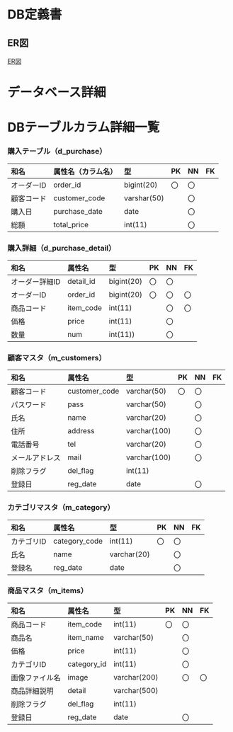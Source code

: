 # DB定義書
## ER図
[ER図]( https://github.com/Aso2001165/2021sys-design/blob/main/ER_all.md "ER図はこちら" )

# データベース詳細

# DBテーブルカラム詳細一覧
### 購入テーブル（d_purchase）
|和名|属性名（カラム名）|型|PK|NN|FK|
|:---|:---|:---|:---|:---|:---|
|オーダーID|order_id|bigint(20)|〇|〇||
|顧客コード|customer_code|varshar(50)||〇||
|購入日|purchase_date|date||〇||
|総額|total_price|int(11)||〇||

### 購入詳細（d_purchase_detail）
|和名|属性名|型|PK|NN|FK|
|:---|:---|:---|:---|:---|:---|
|オーダー詳細ID|detail_id|bigint(20)|〇|〇||
|オーダーID|order_id|bigint(20)|〇|〇|〇|
|商品コード|item_code|int(11)||〇|〇|
|価格|price|int(11)||〇||
|数量|num|int(11))||〇||

### 顧客マスタ（m_customers）
|和名|属性名|型|PK|NN|FK|
|:---|:---|:---|:---|:---|:---|
|顧客コード|customer_code|varchar(50)|〇|〇||
|パスワード|pass|varchar(50)||〇||
|氏名|name|varchar(20)||〇||
|住所|address|varchar(100)||〇||
|電話番号|tel|varchar(20)||〇||
|メールアドレス|mail|varchar(100)||〇||
|削除フラグ|del_flag|int(11)||||
|登録日|reg_date|date||〇||

### カテゴリマスタ（m_category）
|和名|属性名|型|PK|NN|FK|
|:---|:---|:---|:---|:---|:---|
|カテゴリID|category_code|int(11)|〇|〇||
|氏名|name|varchar(20)||〇||
|登録名|reg_date|date||〇||

### 商品マスタ（m_items）
|和名|属性名|型|PK|NN|FK|
|:---|:---|:---|:---|:---|:---|
|商品コード|item_code|int(11)|〇|〇||
|商品名|item_name|varchar(50)||〇||
|価格|price|int(11)||〇||
|カテゴリID|category_id|int(11)||〇||
|画像ファイル名|image|varchar(200)||〇|〇|
|商品詳細説明|detail|varchar(500)||||
|削除フラグ|del_flag|int(11)||||
|登録日|reg_date|date||〇||
